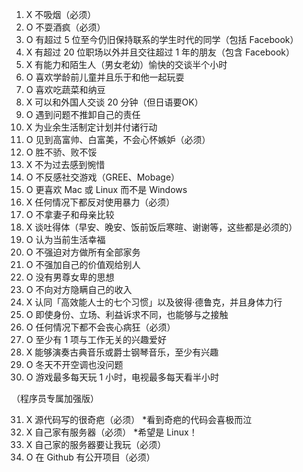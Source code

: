 1. X 不吸烟（必须）
2. O 不耍酒疯（必须）
3. O 有超过 5 位至今仍旧保持联系的学生时代的同学（包括 Facebook）
4. X 有超过 20 位职场以外并且交往超过 1 年的朋友（包含 Facebook）
5. X 有能力和陌生人（男女老幼）愉快的交谈半个小时
6. O 喜欢学龄前儿童并且乐于和他一起玩耍
7. O 喜欢吃蔬菜和纳豆
8. X 可以和外国人交谈 20 分钟（但日语要OK）
9. O 遇到问题不推卸自己的责任
10. X 为业余生活制定计划并付诸行动
11. O 见到高富帅、白富美，不会心怀嫉妒（必须）
12. O 胜不骄、败不馁
13. X 不为过去感到惋惜
14. O 不反感社交游戏（GREE、Mobage）
15. O 更喜欢 Mac 或 Linux 而不是 Windows
16. X 任何情况下都反对使用暴力（必须）
17. O 不拿妻子和母亲比较
18. X 谈吐得体（早安、晚安、饭前饭后寒暄、谢谢等，这些都是必须的）
19. O 认为当前生活幸福
20. O 不强迫对方做所有全部家务
21. O 不强加自己的价值观给别人
22. O 没有男尊女卑的思想
23. O 不向对方隐瞒自己的收入
24. X 认同「高效能人士的七个习惯」以及彼得·德鲁克，并且身体力行
25. O 即使身份、立场、利益诉求不同，也能够与之接触
26. O 任何情况下都不会丧心病狂（必须）
27. O 至少有 1 项与工作无关的兴趣爱好
28. X 能够演奏古典音乐或爵士钢琴音乐，至少有兴趣
29. O 冬天不开空调也没问题
30. O 游戏最多每天玩 1 小时，电视最多每天看半小时

（程序员专属加强版）

31. X 源代码写的很奇疤（必须） \*看到奇疤的代码会喜极而泣
32. X 自己家有服务器（必须） \*希望是 Linux！
33. X 自己家的服务器要让我玩（必须）
34. O 在 Github 有公开项目（必须）

